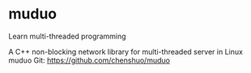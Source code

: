 # muduo
Learn multi-threaded programming    

A C++ non-blocking network library for multi-threaded server in Linux    
muduo Git: https://github.com/chenshuo/muduo


